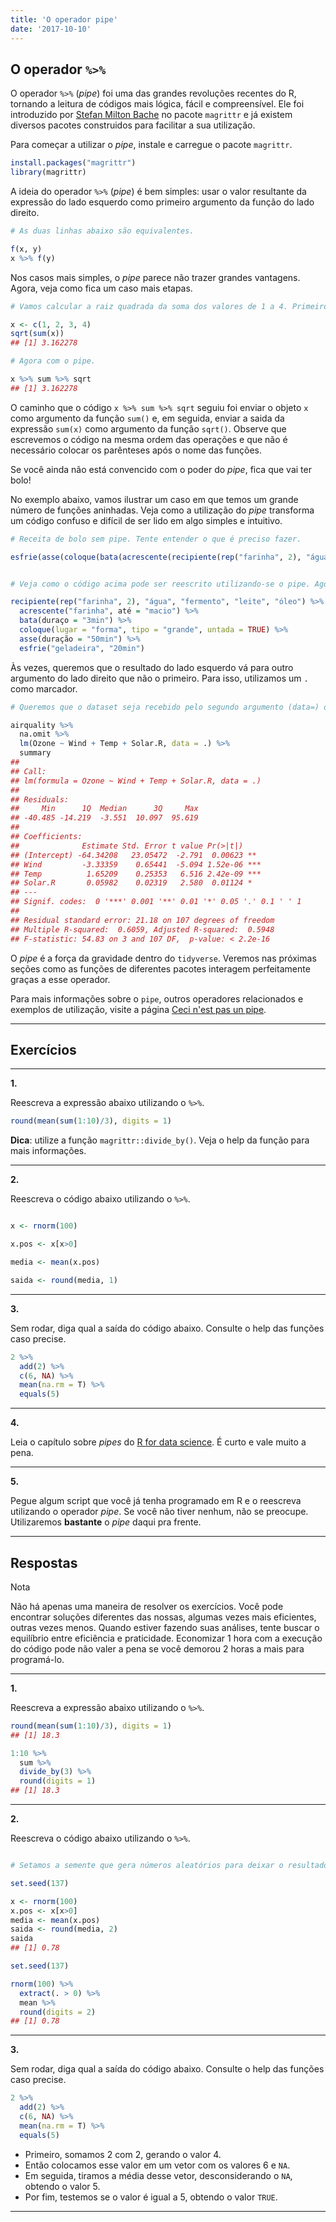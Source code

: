 ```yaml
---
title: 'O operador pipe'
date: '2017-10-10'
---
```










## O operador `%>%`

O operador `%>%` (*pipe*) foi uma das grandes revoluções recentes do R, tornando a leitura de códigos mais lógica, fácil e compreensível. Ele foi introduzido por [Stefan Milton Bache](https://github.com/smbache) no pacote `magrittr` e já existem diversos pacotes construidos para facilitar a sua utilizaçăo.

Para começar a utilizar o *pipe*, instale e carregue o pacote `magrittr`.


```r
install.packages("magrittr")
library(magrittr)
```

A ideia do operador `%>%` (*pipe*) é bem simples: usar o valor resultante da expressão do lado esquerdo como primeiro argumento da função do lado direito. 


```r
# As duas linhas abaixo são equivalentes.

f(x, y)
x %>% f(y)
```

Nos casos mais simples, o *pipe* parece não trazer grandes vantagens. Agora, veja como fica um caso mais etapas.


```r
# Vamos calcular a raiz quadrada da soma dos valores de 1 a 4. Primeiro, sem o pipe.

x <- c(1, 2, 3, 4)
sqrt(sum(x))
## [1] 3.162278

# Agora com o pipe.

x %>% sum %>% sqrt
## [1] 3.162278
```

O caminho que o código `x %>% sum %>% sqrt` seguiu foi enviar o objeto `x` como argumento da função `sum()` e, em seguida, enviar a saida da expressão `sum(x)` como argumento da função `sqrt()`. Observe que escrevemos o código na mesma ordem das operações e que não é necessário colocar os parênteses após o nome das funções.

Se você ainda não está convencido com o poder do *pipe*, fica que vai ter bolo!

No exemplo abaixo, vamos ilustrar um caso em que temos um grande número de funções aninhadas. Veja como a utilização do *pipe* transforma um código confuso e difícil de ser lido em algo simples e intuitivo.



```r
# Receita de bolo sem pipe. Tente entender o que é preciso fazer.

esfrie(asse(coloque(bata(acrescente(recipiente(rep("farinha", 2), "água", "fermento", "leite", "óleo"), "farinha", até = "macio"), duração = "3min"), lugar = "forma", tipo = "grande", untada = TRUE), duração = "50min"), "geladeira", "20min")


# Veja como o código acima pode ser reescrito utilizando-se o pipe. Agora realmente se parece com uma receita de bolo.

recipiente(rep("farinha", 2), "água", "fermento", "leite", "óleo") %>%
  acrescente("farinha", até = "macio") %>%
  bata(duraço = "3min") %>%
  coloque(lugar = "forma", tipo = "grande", untada = TRUE) %>%
  asse(duração = "50min") %>%
  esfrie("geladeira", "20min")

```

Às vezes, queremos que o resultado do lado esquerdo vá para outro argumento do lado direito que não o primeiro. Para isso, utilizamos um `.` como marcador.


```r
# Queremos que o dataset seja recebido pelo segundo argumento (data=) da função "lm".

airquality %>%
  na.omit %>% 
  lm(Ozone ~ Wind + Temp + Solar.R, data = .) %>% 
  summary
## 
## Call:
## lm(formula = Ozone ~ Wind + Temp + Solar.R, data = .)
## 
## Residuals:
##     Min      1Q  Median      3Q     Max 
## -40.485 -14.219  -3.551  10.097  95.619 
## 
## Coefficients:
##              Estimate Std. Error t value Pr(>|t|)    
## (Intercept) -64.34208   23.05472  -2.791  0.00623 ** 
## Wind         -3.33359    0.65441  -5.094 1.52e-06 ***
## Temp          1.65209    0.25353   6.516 2.42e-09 ***
## Solar.R       0.05982    0.02319   2.580  0.01124 *  
## ---
## Signif. codes:  0 '***' 0.001 '**' 0.01 '*' 0.05 '.' 0.1 ' ' 1
## 
## Residual standard error: 21.18 on 107 degrees of freedom
## Multiple R-squared:  0.6059,	Adjusted R-squared:  0.5948 
## F-statistic: 54.83 on 3 and 107 DF,  p-value: < 2.2e-16
```

O *pipe* é a força da gravidade dentro do `tidyverse`. Veremos nas próximas seções como as funções de diferentes pacotes interagem perfeitamente graças a esse operador.

Para mais informações sobre o `pipe`, outros operadores relacionados e exemplos de utilização, visite a página [Ceci n'est pas un pipe](http://cran.r-project.org/web/packages/magrittr/vignettes/magrittr.html).

--------------------------------------------------------------------------------



## Exercícios

--------------------------------------------------------------------------------

**1.**

Reescreva a expressão abaixo utilizando o `%>%`.


```r
round(mean(sum(1:10)/3), digits = 1)
```

**Dica**: utilize a função `magrittr::divide_by()`. Veja o help da função para mais informações.

--------------------------------------------------------------------------------

**2.**

Reescreva o código abaixo utilizando o `%>%`.


```r

x <- rnorm(100)

x.pos <- x[x>0]

media <- mean(x.pos)

saida <- round(media, 1)

```

--------------------------------------------------------------------------------

**3.**

Sem rodar, diga qual a saída do código abaixo. Consulte o help das funções caso precise.


```r
2 %>% 
  add(2) %>% 
  c(6, NA) %>% 
  mean(na.rm = T) %>% 
  equals(5)
```

--------------------------------------------------------------------------------

**4.**

Leia o capítulo sobre *pipes* do [R for data science](http://r4ds.had.co.nz/pipes.html). É curto e vale muito a pena.

--------------------------------------------------------------------------------

**5.**

Pegue algum script que você já tenha programado em R e o reescreva utilizando o operador *pipe*. Se você não tiver nenhum, não se preocupe. Utilizaremos **bastante** o *pipe* daqui pra frente.

--------------------------------------------------------------------------------






## Respostas

<div class='admonition note'>
<p class='admonition-title'>
Nota
</p>
<p>
Não há apenas uma maneira de resolver os exercícios. Você pode encontrar soluções diferentes das nossas, algumas vezes mais eficientes, outras vezes menos. Quando estiver fazendo suas análises, tente buscar o equilíbrio entre eficiência e praticidade. Economizar 1 hora com a execução do código pode não valer a pena se você demorou 2 horas a mais para programá-lo.
</p>
</div>

--------------------------------------------------------------------------------

**1.**

Reescreva a expressão abaixo utilizando o `%>%`.


```r
round(mean(sum(1:10)/3), digits = 1)
## [1] 18.3

1:10 %>% 
  sum %>% 
  divide_by(3) %>% 
  round(digits = 1)
## [1] 18.3
```

--------------------------------------------------------------------------------

**2.**

Reescreva o código abaixo utilizando o `%>%`.


```r

# Setamos a semente que gera números aleatórios para deixar o resultado reprodutível

set.seed(137)

x <- rnorm(100)
x.pos <- x[x>0]
media <- mean(x.pos)
saida <- round(media, 2)
saida
## [1] 0.78

set.seed(137)

rnorm(100) %>% 
  extract(. > 0) %>% 
  mean %>%
  round(digits = 2)
## [1] 0.78
```

--------------------------------------------------------------------------------

**3.**

Sem rodar, diga qual a saída do código abaixo. Consulte o help das funções caso precise.


```r
2 %>% 
  add(2) %>% 
  c(6, NA) %>% 
  mean(na.rm = T) %>% 
  equals(5)
```

- Primeiro, somamos 2 com 2, gerando o valor 4.
- Então colocamos esse valor em um vetor com os valores 6 e `NA`.
- Em seguida, tiramos a média desse vetor, desconsiderando o `NA`, obtendo o valor 5.
- Por fim, testemos se o valor é igual a 5, obtendo o valor `TRUE`.

--------------------------------------------------------------------------------

